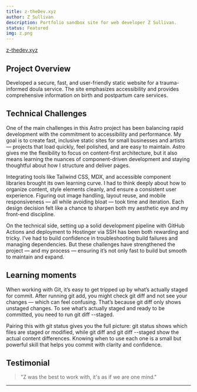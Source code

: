```yaml
---
title: z-theDev.xyz
author: Z Sullivan
description: Portfolio sandbox site for web developer Z Sullivan.
status: Featured
img: z.png
---
```

[z-thedev.xyz](z-thedev.xyz)

## Project Overview

Developed a secure, fast, and user-friendly static website for a trauma-informed doula service. The site emphasizes accessibility and provides comprehensive information on birth and postpartum care services.

## Technical Challenges

One of the main challenges in this Astro project has been balancing rapid development with the commitment to accessibility and performance. My goal is to create fast, inclusive static sites for small businesses and artists — projects that load quickly, feel polished, and are easy to maintain. Astro gives me the flexibility to focus on content-first architecture, but it also means learning the nuances of component-driven development and staying thoughtful about how I structure and deliver pages.

Integrating tools like Tailwind CSS, MDX, and accessible component libraries brought its own learning curve. I had to think deeply about how to organize content, style elements cleanly, and ensure a consistent user experience. Figuring out image handling, layout reuse, and mobile responsiveness — all while avoiding bloat — took time and iteration. Each design decision felt like a chance to sharpen both my aesthetic eye and my front-end discipline.

On the technical side, setting up a solid development pipeline with GitHub Actions and deployment to Hostinger via SSH has been both rewarding and tricky. I’ve had to build confidence in troubleshooting build failures and managing dependencies. But these challenges have strengthened the project — and my process — ensuring it’s not only fast to build but smooth to maintain and expand.

## Learning moments

When working with Git, it’s easy to get tripped up by what’s actually staged for commit. After running git add, you might check git diff and not see your changes — which can feel confusing. That’s because git diff only shows unstaged changes. To see what’s actually staged and ready to be committed, you need to run git diff --staged.

Pairing this with git status gives you the full picture: git status shows which files are staged or modified, while git diff and git diff --staged show the actual content differences. Knowing when to use each one is a small but powerful skill that helps you commit with clarity and confidence.

## Testimonial

> "Z was the best to work with, it's as if we are one mind."

---
